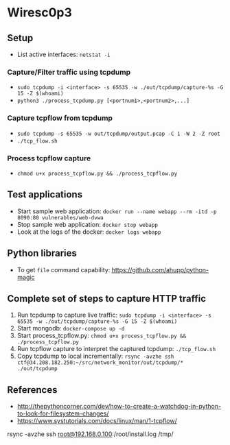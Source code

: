 # Wiresc0p3

## Setup

- List active interfaces: `netstat -i`

### Capture/Filter traffic using tcpdump

- `sudo tcpdump -i <interface> -s 65535 -w ./out/tcpdump/capture-%s -G 15 -Z $(whoami)`
- `python3 ./process_tcpdump.py [<portnum1>,<portnum2>,...]`

### Capture tcpflow from tcpdump

- `sudo tcpdump -s 65535 -w out/tcpdump/output.pcap -C 1 -W 2 -Z root`
- `./tcp_flow.sh`

### Process tcpflow capture

- `chmod u+x process_tcpflow.py && ./process_tcpflow.py`

## Test applications

- Start sample web application: `docker run --name webapp --rm -itd -p 8090:80 vulnerables/web-dvwa`
- Stop sample web application: `docker stop webapp`
- Look at the logs of the docker: `docker logs webapp`

## Python libraries

- To get `file` command capability: https://github.com/ahupp/python-magic

## Complete set of steps to capture HTTP traffic

1. Run tcpdump to capture live
   traffic: `sudo tcpdump -i <interface> -s 65535 -w ./out/tcpdump/capture-%s -G 15 -Z $(whoami)`
2. Start mongodb: `docker-compose up -d`
3. Start process_tcpflow.py: `chmod u+x process_tcpflow.py && ./process_tcpflow.py`
4. Run tcpflow capture to interpret the captured tcpdump: `./tcp_flow.sh`
5. Copy tcpdump to local incrementally: `rsync -avzhe ssh ctf@34.208.182.250:~/src/network_monitor/out/tcpdump/* ./out/tcpdump`

## References

- http://thepythoncorner.com/dev/how-to-create-a-watchdog-in-python-to-look-for-filesystem-changes/
- https://www.systutorials.com/docs/linux/man/1-tcpflow/

rsync -avzhe ssh root@192.168.0.100:/root/install.log /tmp/